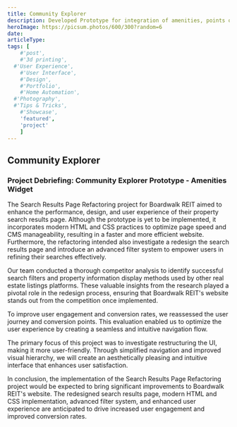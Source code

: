 ```yaml
---
title: Community Explorer
description: Developed Prototype for integration of amenities, points of interest, and schools into rental property search page.
heroImage: https://picsum.photos/600/300?random=6
date:
articleType:
tags: [
	#'post',
	#'3d printing',
  #'User Experience',
	#'User Interface',
	#'Design',
	#'Portfolio',
	#'Home Automation',
  #'Photography',
  #'Tips & Tricks',
	#'Showcase',
	'featured',
	'project'
	]
---
```


## Community Explorer

<article>

### Project Debriefing: Community Explorer Prototype - Amenities Widget

The Search Results Page Refactoring project for Boardwalk REIT aimed to enhance the performance, design, and user experience of their property search results page. Although the prototype is yet to be implemented, it incorporates modern HTML and CSS practices to optimize page speed and CMS manageability, resulting in a faster and more efficient website. Furthermore, the refactoring intended also investigate  a redesign the search results page and introduce an advanced filter system to empower users in refining their searches effectively.

Our team conducted a thorough competitor analysis to identify successful search filters and property information display methods used by other real estate listings platforms. These valuable insights from the research played a pivotal role in the redesign process, ensuring that Boardwalk REIT's website stands out from the competition once implemented.

To improve user engagement and conversion rates, we reassessed the user journey and conversion points. This evaluation enabled us to optimize the user experience by creating a seamless and intuitive navigation flow.

The primary focus of this project was to  investigate restructuring the UI, making it more user-friendly. Through simplified navigation and improved visual hierarchy, we will create an aesthetically pleasing and intuitive interface that enhances user satisfaction.

In conclusion, the implementation of the Search Results Page Refactoring project would be expected to bring significant improvements to Boardwalk REIT's website. The redesigned search results page, modern HTML and CSS implementation, advanced filter system, and enhanced user experience are anticipated to drive increased user engagement and improved conversion rates.
</article>
